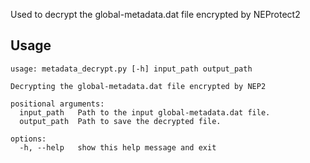 Used to decrypt the global-metadata.dat file encrypted by NEProtect2

## Usage
```
usage: metadata_decrypt.py [-h] input_path output_path

Decrypting the global-metadata.dat file encrypted by NEP2

positional arguments:
  input_path   Path to the input global-metadata.dat file.
  output_path  Path to save the decrypted file.

options:
  -h, --help   show this help message and exit
```
